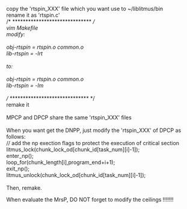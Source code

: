 copy the 'rtspin_XXX' file which you want use to ~/liblitmus/bin <br />
rename it as 'rtspin.c' <br />
/* ****************************** */ <br />
vim Makefile <br />
modify:<br />
<br />
obj-rtspin = rtspin.o common.o<br />
lib-rtspin = -lrt<br />
<br />
to:<br />
<br />
obj-rtspin = rtspin.o common.o<br />
lib-rtspin = -lm<br />
<br />
/* ****************************** */ <br />
remake it <br />
<br />
MPCP and DPCP share the same 'rtspin_XXX' files<br />
<br />
When you want get the DNPP, just modify the 'rtspin_XXX' of DPCP as follows: <br />
// add the np exection flags to protect the execution of critical section<br />
litmus_lock(chunk_lock_od[chunk_id[task_num][i]-1]);<br />
enter_np();<br />
loop_for(chunk_length[i],program_end+i+1);<br />
exit_np();<br />
litmus_unlock(chunk_lock_od[chunk_id[task_num][i]-1]);<br />
<br />
Then, remake.

When evaluate the MrsP, DO NOT forget to modify the ceilings !!!!!!!
